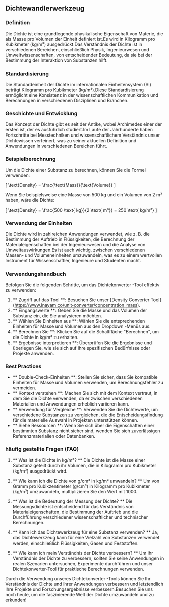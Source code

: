 ## Dichtewandlerwerkzeug

### Definition
Die Dichte ist eine grundlegende physikalische Eigenschaft von Materie, die als Masse pro Volumen der Einheit definiert ist.Es wird in Kilogramm pro Kubikmeter (kg/m³) ausgedrückt.Das Verständnis der Dichte ist in verschiedenen Bereichen, einschließlich Physik, Ingenieurwesen und Umweltwissenschaften, von entscheidender Bedeutung, da sie bei der Bestimmung der Interaktion von Substanzen hilft.

### Standardisierung
Die Standardeinheit der Dichte im internationalen Einheitensystem (SI) beträgt Kilogramm pro Kubikmeter (kg/m³).Diese Standardisierung ermöglicht eine Konsistenz in der wissenschaftlichen Kommunikation und Berechnungen in verschiedenen Disziplinen und Branchen.

### Geschichte und Entwicklung
Das Konzept der Dichte gibt es seit der Antike, wobei Archimedes einer der ersten ist, der es ausführlich studiert.Im Laufe der Jahrhunderte haben Fortschritte bei Messtechniken und wissenschaftlichem Verständnis unser Dichtewissen verfeinert, was zu seiner aktuellen Definition und Anwendungen in verschiedenen Bereichen führt.

### Beispielberechnung
Um die Dichte einer Substanz zu berechnen, können Sie die Formel verwenden:

\[ \text{Density} = \frac{\text{Mass}}{\text{Volume}} \]

Wenn Sie beispielsweise eine Masse von 500 kg und ein Volumen von 2 m³ haben, wäre die Dichte:

\[ \text{Density} = \frac{500 \text{ kg}}{2 \text{ m³}} = 250 \text{ kg/m³} \]

### Verwendung der Einheiten
Die Dichte wird in zahlreichen Anwendungen verwendet, wie z. B. die Bestimmung der Auftrieb in Flüssigkeiten, die Berechnung der Materialeigenschaften bei der Ingenieurwesen und die Analyse von Umweltauswirkungen.Es ist auch wichtig, zwischen verschiedenen Massen- und Volumeneinheiten umzuwandeln, was es zu einem wertvollen Instrument für Wissenschaftler, Ingenieure und Studenten macht.

### Verwendungshandbuch
Befolgen Sie die folgenden Schritte, um das Dichtekonverter -Tool effektiv zu verwenden:
1. ** Zugriff auf das Tool **: Besuchen Sie unser [Density Converter Tool] (https://www.inayam.co/unit-converter/concentration_mass).
2. ** Eingangswerte **: Geben Sie die Masse und das Volumen der Substanz ein, die Sie analysieren möchten.
3. ** Wählen Sie Einheiten aus **: Wählen Sie die entsprechenden Einheiten für Masse und Volumen aus den Dropdown -Menüs aus.
4. ** Berechnen Sie **: Klicken Sie auf die Schaltfläche "Berechnen", um die Dichte in kg/m³ zu erhalten.
5. ** Ergebnisse interpretieren **: Überprüfen Sie die Ergebnisse und überlegen Sie, wie sie sich auf Ihre spezifischen Bedürfnisse oder Projekte anwenden.

### Best Practices
- ** Double-Check-Einheiten **: Stellen Sie sicher, dass Sie kompatible Einheiten für Masse und Volumen verwenden, um Berechnungsfehler zu vermeiden.
- ** Kontext verstehen **: Machen Sie sich mit dem Kontext vertraut, in dem Sie die Dichte verwenden, da er zwischen verschiedenen Materialien und Anwendungen erheblich variieren kann.
- ** Verwendung für Vergleiche **: Verwenden Sie die Dichtewerte, um verschiedene Substanzen zu vergleichen, die die Entscheidungsfindung für die materielle Auswahl in Projekten unterstützen können.
- ** Siehe Ressourcen **: Wenn Sie sich über die Eigenschaften einer bestimmten Substanz nicht sicher sind, wenden Sie sich zuverlässigen Referenzmaterialien oder Datenbanken.

### häufig gestellte Fragen (FAQ)

1. ** Was ist die Dichte in kg/m³? **
Die Dichte ist die Masse einer Substanz geteilt durch ihr Volumen, die in Kilogramm pro Kubikmeter (kg/m³) ausgedrückt wird.

2. ** Wie kann ich die Dichte von g/cm³ in kg/m³ umwandeln? **
Um von Gramm pro Kubikzentimeter (g/cm³) in Kilogramm pro Kubikmeter (kg/m³) umzuwandeln, multiplizieren Sie den Wert mit 1000.

3. ** Was ist die Bedeutung der Messung der Dichte? **
Die Messungsdichte ist entscheidend für das Verständnis von Materialeigenschaften, die Bestimmung der Auftrieb und die Durchführung verschiedener wissenschaftlicher und technischer Berechnungen.

4. ** Kann ich das Dichtewerkzeug für eine Substanz verwenden? **
Ja, das Dichtewerkzeug kann für eine Vielzahl von Substanzen verwendet werden, einschließlich Flüssigkeiten, Gasen und Feststoffen.

5. ** Wie kann ich mein Verständnis der Dichte verbessern? **
Um Ihr Verständnis der Dichte zu verbessern, sollten Sie seine Anwendungen in realen Szenarien untersuchen, Experimente durchführen und unser Dichtekonverter-Tool für praktische Berechnungen verwenden.

Durch die Verwendung unseres Dichtekonverter -Tools können Sie Ihr Verständnis der Dichte und ihrer Anwendungen verbessern und letztendlich Ihre Projekte und Forschungsergebnisse verbessern.Besuchen Sie uns noch heute, um die faszinierende Welt der Dichte umzuwandeln und zu erkunden!